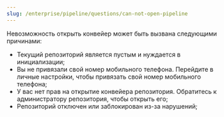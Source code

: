 ```yaml
---
slug: /enterprise/pipeline/questions/can-not-open-pipeline
---
```


Невозможность открыть конвейер может быть вызвана следующими причинами:

- Текущий репозиторий является пустым и нуждается в инициализации;
- Вы не привязали свой номер мобильного телефона. Перейдите в личные настройки, чтобы привязать свой номер мобильного телефона;
- У вас нет прав на открытие конвейера репозитория. Обратитесь к администратору репозитория, чтобы открыть его;
- Репозиторий отключен или заблокирован из-за нарушений;